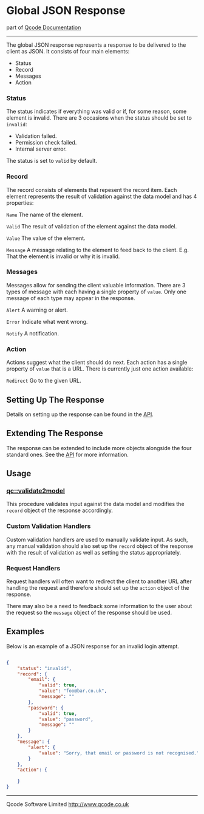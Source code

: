 Global JSON Response
===================
part of [Qcode Documentation](index.md)

* * *

The global JSON response represents a response to be delivered to the client as JSON. It consists of four main elements:

* Status
* Record
* Messages
* Action

### Status
The status indicates if everything was valid or if, for some reason, some element is invalid. There are 3 occasions when the status should be set to `invalid`:

* Validation failed.
* Permission check failed.
* Internal server error.

The status is set to `valid` by default.

### Record
The record consists of elements that repesent the record item. Each element represents the result of validation against the data model and has 4 properties:

`Name` The name of the element.

`Valid` The result of validation of the element against the data model.

`Value` The value of the element.

`Message` A message relating to the element to feed back to the client. E.g. That the element is invalid or why it is invalid.


### Messages
Messages allow for sending the client valuable information. There are 3 types of message with each having a single property of `value`. Only one message of each type may appear in the response.

`Alert` A warning or alert.

`Error` Indicate what went wrong.

`Notify` A notification.


### Action
Actions suggest what the client should do next. Each action has a single property of `value` that is a URL. There is currently just one action available:

`Redirect` Go to the given URL.


Setting Up The Response
-----------------------

Details on setting up the response can be found in the [API].


Extending The Response
----------------------

The response can be extended to include more objects alongside the four standard ones. See the [API] for more information.

Usage
-----

### [qc::validate2model]
This procedure validates input against the data model and modifies the `record` object of the response accordingly.

### Custom Validation Handlers
Custom validation handlers are used to manually validate input. As such, any manual validation should also set up the `record` object of the response with the result of validation as well as setting the status appropriately.

### Request Handlers
Request handlers will often want to redirect the client to another URL after handling the request and therefore should set up the `action` object of the response.

There may also be a need to feedback some information to the user about the request so the `message` object of the response should be used.

Examples
-------

Below is an example of a JSON response for an invalid login attempt.

```JSON

{
    "status": "invalid",
    "record": {
        "email": {
            "valid": true,
            "value": "foo@bar.co.uk",
            "message": ""
        },
        "password": {
            "valid": true,
            "value": "password",
            "message": ""
        }
    },
    "message": {
        "alert": {
            "value": "Sorry, that email or password is not recognised."
        }
    },
    "action": {
        
    }
}

```

* * *

Qcode Software Limited <http://www.qcode.co.uk>

[API]: response_api.md
[qc::validate2model]: procs/validate2model.md